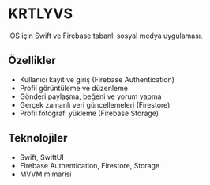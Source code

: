# KRTLYVS

iOS için Swift ve Firebase tabanlı sosyal medya uygulaması.

## Özellikler

- Kullanıcı kayıt ve giriş (Firebase Authentication)
- Profil görüntüleme ve düzenleme
- Gönderi paylaşma, beğeni ve yorum yapma
- Gerçek zamanlı veri güncellemeleri (Firestore)
- Profil fotoğrafı yükleme (Firebase Storage)

## Teknolojiler

- Swift, SwiftUI
- Firebase Authentication, Firestore, Storage
- MVVM mimarisi
